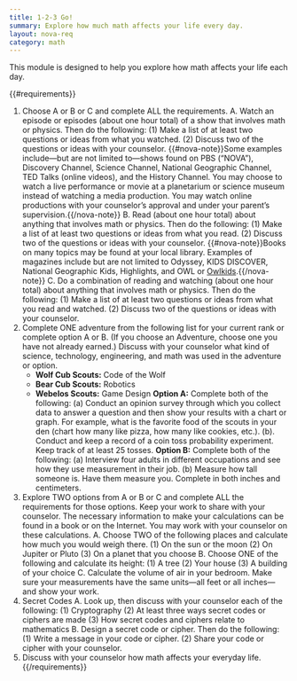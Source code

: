 ```yaml
---
title: 1-2-3 Go!
summary: Explore how much math affects your life every day.
layout: nova-req
category: math
---
```


This module is designed to help you explore how math affects your life each day.

{{#requirements}}
1. Choose A or B or C and complete ALL the requirements.
    A. Watch an episode or episodes (about one hour total) of a show that involves math or physics.  Then do the following:
        (1) Make a list of at least two questions or ideas from what you watched.
        (2) Discuss two of the questions or ideas with your counselor.
        {{#nova-note}}Some examples include—but are not limited to—shows found on PBS (“NOVA”), Discovery Channel, Science Channel, National Geographic Channel, TED Talks (online videos), and the History Channel. You may choose to watch a live performance or movie at a planetarium or science museum instead of watching a media production. You may watch online productions with your counselor’s approval and under your parent’s supervision.{{/nova-note}}
    B. Read (about one hour total) about anything that involves math or physics. Then do the following:
        (1) Make a list of at least two questions or ideas from what you read.
        (2) Discuss two of the questions or ideas with your counselor.
        {{#nova-note}}Books on many topics may be found at your local library. Examples of magazines include but are not limited to Odyssey, KIDS DISCOVER, National Geographic Kids, Highlights, and OWL or [Owlkids](https://www.owlkids.com/).{{/nova-note}}
    C. Do a combination of reading and watching (about one hour total) about anything that involves math or physics. Then do the following:
        (1) Make a list of at least two questions or ideas from what you read and watched.
        (2) Discuss two of the questions or ideas with your counselor.
2. Complete ONE adventure from the following list for your current rank or complete option A or B. (If you choose an Adventure, choose one you have not already earned.) Discuss with your counselor what kind of science, technology, engineering, and math was used in the adventure or option.
    * **Wolf Cub Scouts:** Code of the Wolf
    * **Bear Cub Scouts:** Robotics
    * **Webelos Scouts:** Game Design
    **Option A:** Complete both of the following:
        (a) Conduct an opinion survey through which you collect data to answer a question and then show your results with a chart or graph. For example, what is the favorite food of the scouts in your den (chart how many like pizza, how many like cookies, etc.).
        (b). Conduct and keep a record of a coin toss probability experiment. Keep track of at least 25 tosses.
    **Option B:** Complete both of the following:
        (a) Interview four adults in different occupations and see how they use measurement in their job.
        (b) Measure how tall someone is. Have them measure you. Complete in both inches and centimeters.
3. Explore TWO options from A or B or C and complete ALL the requirements for those options.  Keep your work to share with your counselor. The necessary information to make your calculations can be found in a book or on the Internet. You may work with your counselor on these calculations.
    A. Choose TWO of the following places and calculate how much you would weigh there.
        (1) On the sun or the moon
        (2) On Jupiter or Pluto
        (3) On a planet that you choose
    B. Choose ONE of the following and calculate its height:
        (1) A tree
        (2) Your house
        (3) A building of your choice
    C. Calculate the volume of air in your bedroom. Make sure your measurements have the same units—all feet or all inches—and show your work.
4. Secret Codes
    A. Look up, then discuss with your counselor each of the following:
        (1) Cryptography
        (2) At least three ways secret codes or ciphers are made
        (3) How secret codes and ciphers relate to mathematics
    B. Design a secret code or cipher. Then do the following:
        (1) Write a message in your code or cipher.
        (2) Share your code or cipher with your counselor.
5. Discuss with your counselor how math affects your everyday life.
{{/requirements}}
